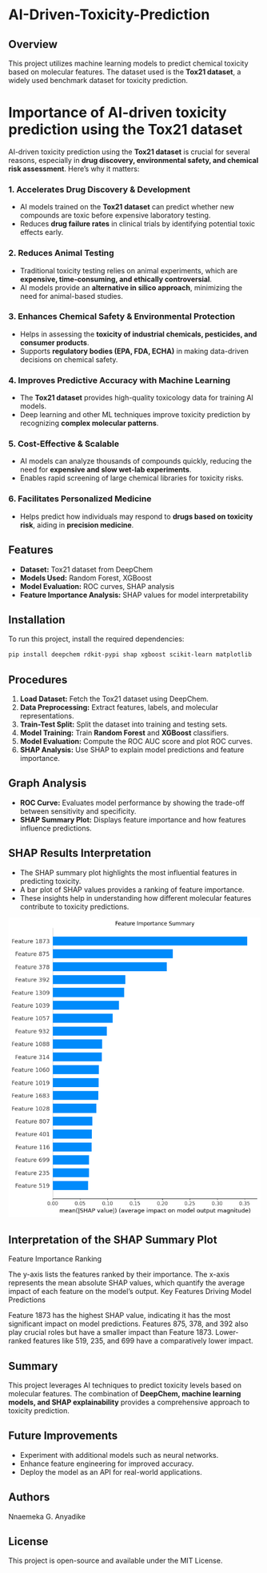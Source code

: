 # AI-Driven-Toxicity-Prediction


## Overview
This project utilizes machine learning models to predict chemical toxicity based on molecular features. The dataset used is the **Tox21 dataset**, a widely used benchmark dataset for toxicity prediction.

# Importance of AI-driven toxicity prediction using the Tox21 dataset

AI-driven toxicity prediction using the **Tox21 dataset** is crucial for several reasons, especially in **drug discovery, environmental safety, and chemical risk assessment**. Here’s why it matters:

### 1. **Accelerates Drug Discovery & Development**  
   - AI models trained on the **Tox21 dataset** can predict whether new compounds are toxic before expensive laboratory testing.
   - Reduces **drug failure rates** in clinical trials by identifying potential toxic effects early.

### 2. **Reduces Animal Testing**  
   - Traditional toxicity testing relies on animal experiments, which are **expensive, time-consuming, and ethically controversial**.
   - AI models provide an **alternative in silico approach**, minimizing the need for animal-based studies.

### 3. **Enhances Chemical Safety & Environmental Protection**  
   - Helps in assessing the **toxicity of industrial chemicals, pesticides, and consumer products**.
   - Supports **regulatory bodies (EPA, FDA, ECHA)** in making data-driven decisions on chemical safety.

### 4. **Improves Predictive Accuracy with Machine Learning**  
   - The **Tox21 dataset** provides high-quality toxicology data for training AI models.
   - Deep learning and other ML techniques improve toxicity prediction by recognizing **complex molecular patterns**.

### 5. **Cost-Effective & Scalable**  
   - AI models can analyze thousands of compounds quickly, reducing the need for **expensive and slow wet-lab experiments**.
   - Enables rapid screening of large chemical libraries for toxicity risks.

### 6. **Facilitates Personalized Medicine**  
   - Helps predict how individuals may respond to **drugs based on toxicity risk**, aiding in **precision medicine**.


## Features
- **Dataset:** Tox21 dataset from DeepChem
- **Models Used:** Random Forest, XGBoost
- **Model Evaluation:** ROC curves, SHAP analysis
- **Feature Importance Analysis:** SHAP values for model interpretability

## Installation
To run this project, install the required dependencies:
```bash
pip install deepchem rdkit-pypi shap xgboost scikit-learn matplotlib
```

## Procedures
1. **Load Dataset:** Fetch the Tox21 dataset using DeepChem.
2. **Data Preprocessing:** Extract features, labels, and molecular representations.
3. **Train-Test Split:** Split the dataset into training and testing sets.
4. **Model Training:** Train **Random Forest** and **XGBoost** classifiers.
5. **Model Evaluation:** Compute the ROC AUC score and plot ROC curves.
6. **SHAP Analysis:** Use SHAP to explain model predictions and feature importance.

## Graph Analysis
- **ROC Curve:** Evaluates model performance by showing the trade-off between sensitivity and specificity.
- **SHAP Summary Plot:** Displays feature importance and how features influence predictions.

## SHAP Results Interpretation
- The SHAP summary plot highlights the most influential features in predicting toxicity.
- A bar plot of SHAP values provides a ranking of feature importance.
- These insights help in understanding how different molecular features contribute to toxicity predictions.

![](SHAP.png)

## Interpretation of the SHAP Summary Plot
Feature Importance Ranking

The y-axis lists the features ranked by their importance.
The x-axis represents the mean absolute SHAP values, which quantify the average impact of each feature on the model’s output.
Key Features Driving Model Predictions

Feature 1873 has the highest SHAP value, indicating it has the most significant impact on model predictions.
Features 875, 378, and 392 also play crucial roles but have a smaller impact than Feature 1873.
Lower-ranked features like 519, 235, and 699 have a comparatively lower impact.



## Summary
This project leverages AI techniques to predict toxicity levels based on molecular features. The combination of **DeepChem, machine learning models, and SHAP explainability** provides a comprehensive approach to toxicity prediction.

## Future Improvements
- Experiment with additional models such as neural networks.
- Enhance feature engineering for improved accuracy.
- Deploy the model as an API for real-world applications.

## Authors
Nnaemeka G. Anyadike

## License
This project is open-source and available under the MIT License.



